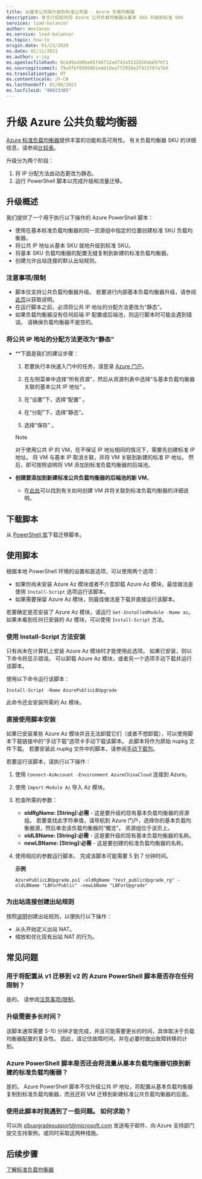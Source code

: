 ```yaml
---
title: 从基本公共版升级到标准公共版 - Azure 负载均衡器
description: 本文介绍如何将 Azure 公共负载均衡器从基本 SKU 升级到标准 SKU
services: load-balancer
author: WenJason
ms.service: load-balancer
ms.topic: how-to
origin.date: 01/23/2020
ms.date: 01/11/2021
ms.author: v-jay
ms.openlocfilehash: 0cb49add0be65f40712ed743a5532850ab6976f1
ms.sourcegitcommit: 79a5fbf0995801e4d1dea7f293da2f413787a7b9
ms.translationtype: HT
ms.contentlocale: zh-CN
ms.lasthandoff: 01/08/2021
ms.locfileid: "98023305"
---
```

# <a name="upgrade-azure-public-load-balancer"></a>升级 Azure 公共负载均衡器
[Azure 标准负载均衡器](load-balancer-overview.md)提供丰富的功能和高可用性。 有关负载均衡器 SKU 的详细信息，请参阅[比较表](./skus.md#skus)。

升级分为两个阶段：

1. 将 IP 分配方法由动态更改为静态。
2. 运行 PowerShell 脚本以完成升级和流量迁移。

## <a name="upgrade-overview"></a>升级概述

我们提供了一个用于执行以下操作的 Azure PowerShell 脚本：

* 使用在基本标准负载均衡器的同一资源组中指定的位置创建标准 SKU 负载均衡器。
* 将公共 IP 地址从基本 SKU 就地升级到标准 SKU。
* 将基本 SKU 负载均衡器的配置无缝复制到新建的标准负载均衡器。
* 创建允许出站连接的默认出站规则。

### <a name="caveatslimitations"></a>注意事项/限制

* 脚本仅支持公共负载均衡器升级。 若要进行内部基本负载均衡器升级，请参阅[此页](./upgrade-basicinternal-standard.md)以获取说明。
* 在运行脚本之前，必须将公共 IP 地址的分配方法更改为“静态”。 
* 如果负载均衡器没有任何前端 IP 配置或后端池，则运行脚本时可能会遇到错误。 请确保负载均衡器不是空的。

### <a name="change-allocation-method-of-the-public-ip-address-to-static"></a>将公共 IP 地址的分配方法更改为“静态”

* **下面是我们的建议步骤：

    1. 若要执行本快速入门中的任务，请登录 [Azure 门户](https://portal.azure.cn)。
 
    1. 在左侧菜单中选择“所有资源”，然后从资源列表中选择“与基本负载均衡器关联的基本公共 IP 地址” 。
   
    1. 在“设置”下，选择“配置” 。
   
    1. 在“分配”下，选择“静态”。
    1. 选择“保存” 。
    >[!NOTE]
    >对于使用公共 IP 的 VM，在不保证 IP 地址相同的情况下，需要先创建标准 IP 地址。 将 VM 与基本 IP 取消关联，并将 VM 关联到新建的标准 IP 地址。 然后，即可按照说明将 VM 添加到标准负载均衡器的后端池。 

* **创建要添加到新建标准公共负载均衡器的后端池的新 VM**。
    * 在[此处](./quickstart-load-balancer-standard-public-portal.md#create-virtual-machines)可以找到有关如何创建 VM 并将关联到标准负载均衡器的详细说明。


## <a name="download-the-script"></a>下载脚本

从 [PowerShell 库](https://www.powershellgallery.com/packages/AzurePublicLBUpgrade/4.0)下载迁移脚本。
## <a name="use-the-script"></a>使用脚本

根据本地 PowerShell 环境的设置和首选项，可以使用两个选项：

* 如果你尚未安装 Azure Az 模块或者不介意卸载 Azure Az 模块，最佳做法是使用 `Install-Script` 选项运行该脚本。
* 如果需要保留 Azure Az 模块，则最佳做法是下载并直接运行该脚本。

若要确定是否安装了 Azure Az 模块，请运行 `Get-InstalledModule -Name az`。 如果未看到任何已安装的 Az 模块，可以使用 `Install-Script` 方法。

### <a name="install-using-the-install-script-method"></a>使用 Install-Script 方法安装

只有尚未在计算机上安装 Azure Az 模块时才能使用此选项。 如果已安装，则以下命令将显示错误。 可以卸载 Azure Az 模块，或者另一个选项手动下载并运行该脚本。

使用以下命令运行该脚本：

`Install-Script -Name AzurePublicLBUpgrade`

此命令还会安装所需的 Az 模块。  

### <a name="install-using-the-script-directly"></a>直接使用脚本安装

如果已安装某些 Azure Az 模块并且无法卸载它们（或者不想卸载），可以使用脚本下载链接中的“手动下载”选项卡手动下载该脚本。 此脚本将作为原始 nupkg 文件下载。 若要安装此 nupkg 文件中的脚本，请参阅[手动下载包](https://docs.microsoft.com/powershell/scripting/gallery/how-to/working-with-packages/manual-download)。

若要运行该脚本，请执行以下操作：

1. 使用 `Connect-AzAccount -Environment AzureChinaCloud` 连接到 Azure。

1. 使用 `Import-Module Az` 导入 Az 模块。

1. 检查所需的参数：

   * **oldRgName: [String]:必需** - 这是要升级的现有基本负载均衡器的资源组。 若要查找此字符串值，请导航到 Azure 门户，选择你的基本负载均衡器源，然后单击该负载均衡器的“概览”。 资源组位于该页上。
   * **oldLBName: [String]:必需** - 这是要升级的现有基本负载均衡器的名称。 
   * **newLBName: [String]:必需** - 这是要创建的标准负载均衡器的名称。
1. 使用相应的参数运行脚本。 完成该脚本可能需要 5 到 7 分钟时间。

    **示例**

   ```azurepowershell
   AzurePublicLBUpgrade.ps1 -oldRgName "test_publicUpgrade_rg" -oldLBName "LBForPublic" -newLbName "LBForUpgrade"
   ```

### <a name="create-an-outbound-rule-for-outbound-connection"></a>为出站连接创建出站规则

按照[说明](./quickstart-load-balancer-standard-public-powershell.md#create-outbound-rule-configuration)创建出站规则，以便执行以下操作：
* 从头开始定义出站 NAT。
* 缩放和优化现有出站 NAT 的行为。

## <a name="common-questions"></a>常见问题

### <a name="are-there-any-limitations-with-the-azure-powershell-script-to-migrate-the-configuration-from-v1-to-v2"></a>用于将配置从 v1 迁移到 v2 的 Azure PowerShell 脚本是否存在任何限制？

是的。 请参阅[注意事项/限制](#caveatslimitations)。

### <a name="how-long-does-the-upgrade-take"></a>升级需要多长时间？

该脚本通常需要 5-10 分钟才能完成，并且可能需要更长的时间，具体取决于负载均衡器配置的复杂性。 因此，请记住故障时间，并在必要时做出故障转移的计划。

### <a name="does-the-azure-powershell-script-also-switch-over-the-traffic-from-my-basic-load-balancer-to-the-newly-created-standard-load-balancer"></a>Azure PowerShell 脚本是否还会将流量从基本负载均衡器切换到新建的标准负载均衡器？

是的。 Azure PowerShell 脚本不仅升级公共 IP 地址，将配置从基本负载均衡器复制到标准负载均衡器，而且还将 VM 迁移到新建标准公共负载均衡器的后面。 

### <a name="i-ran-into-some-issues-with-using-this-script-how-can-i-get-help"></a>使用此脚本时我遇到了一些问题。 如何求助？

可以向 slbupgradesupport@microsoft.com 发送电子邮件、向 Azure 支持部门提交支持案例，或同时采取这两种措施。

## <a name="next-steps"></a>后续步骤

[了解标准负载均衡器](load-balancer-overview.md)
